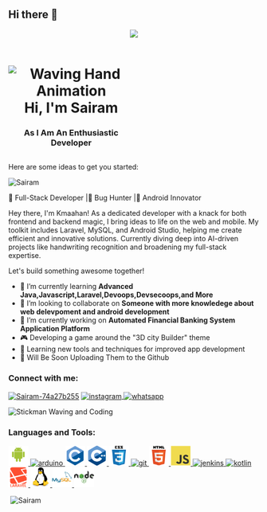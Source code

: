 
## Hi there 👋
<p align="center">
   <a href="https://github.com/SairamDeshbhandari">
   <img src="https://readme-typing-svg.herokuapp.com?color=FF5733&center=true&lines=Welcome+to+my+GitHub!;I+am+a+Developer;Building+awesome+projects;Always+learning+new+things!" />
   </a>
</p>
<div style="display: flex; justify-content: space-between; align-items: center;">
  <div style="flex: 1; text-align: center;">
    <h1 align="center">
      <img src="https://media.giphy.com/media/hvRJCLFzcasrR4ia7z/giphy.gif" width="40px" height="40px" alt="Waving Hand Animation"/> Hi, I'm Sairam
    </h1>
    <h3 align="center">As I Am An Enthusiastic Developer</h3>
  </div>
  <div style="flex: 1; text-align: right;">
  </div>
</div>

Here are some ideas to get you started:
<p align="left"> <img src="https://komarev.com/ghpvc/?username=Kmaahan&label=Profile%20views&color=0e75b6&style=flat" alt="Sairam" /> </p>

 🤔 Full-Stack Developer |🌱 Bug Hunter |👯 Android Innovator

Hey there, I'm Kmaahan! As a dedicated developer with a knack for both frontend and backend magic, I bring ideas to life on the web and mobile. My toolkit includes Laravel, MySQL, and Android Studio, helping me create efficient and innovative solutions. Currently diving deep into AI-driven projects like handwriting recognition and broadening my full-stack expertise.

Let's build something awesome together!
- 🌱 I’m currently learning **Advanced Java,Javascript,Laravel,Devoops,Devsecoops,and More**
- 👯 I’m looking to collaborate on **Someone with more knowledege about web delevpoment and android development**
- 🔭 I’m currently working on **Automated Financial Banking System Application Platform**
- 🎮 Developing a game around the "3D city Builder" theme
- 🌱 Learning new tools and techniques for improved app development
- 🤔  Will Be Soon Uploading Them to the Github 
<h3 align="left">Connect with me:</h3>
<p align="left">
<a href="https://www.linkedin.com/in/sairam-g-deshbhandari-ba6a70257" target="blank"><img align="center" src="https://raw.githubusercontent.com/rahuldkjain/github-profile-readme-generator/master/src/images/icons/Social/linked-in-alt.svg" alt="Sairam-74a27b255" height="30" width="40" /></a>
<a href="https://www.instagram.com/mr_unique_ram02?igsh=MXZ4YmFmZnJjOHhpcw==" target="_blank">
<img align="center" src="https://raw.githubusercontent.com/rahuldkjain/github-profile-readme-generator/master/src/images/icons/Social/instagram.svg" alt="instagram" height="30" width="40" />
</a>
<a href="https://wa.me/qr/2H7Z5HP5CJF6M1" target="_blank">
<img align="center" src="https://raw.githubusercontent.com/rahuldkjain/github-profile-readme-generator/master/src/images/icons/Social/whatsapp.svg" alt="whatsapp" height="30" width="40" />
</a>
</p>
<p>
  <img src="https://media.tenor.com/6JptszQgCnkAAAAj/text-work.gif" alt="Stickman Waving and Coding" width="200" />
</p>
<h3 align="left">Languages and Tools:</h3>
<p align="left"> <a href="https://developer.android.com" target="_blank" rel="noreferrer"> <img src="https://raw.githubusercontent.com/devicons/devicon/master/icons/android/android-original-wordmark.svg" alt="android" width="40" height="40"/> </a> <a href="https://www.arduino.cc/" target="_blank" rel="noreferrer"> <img src="https://cdn.worldvectorlogo.com/logos/arduino-1.svg" alt="arduino" width="40" height="40"/> </a> <a href="https://www.cprogramming.com/" target="_blank" rel="noreferrer"> <img src="https://raw.githubusercontent.com/devicons/devicon/master/icons/c/c-original.svg" alt="c" width="40" height="40"/> </a> <a href="https://www.w3schools.com/cpp/" target="_blank" rel="noreferrer"> <img src="https://raw.githubusercontent.com/devicons/devicon/master/icons/cplusplus/cplusplus-original.svg" alt="cplusplus" width="40" height="40"/> </a> <a href="https://www.w3schools.com/css/" target="_blank" rel="noreferrer"> <img src="https://raw.githubusercontent.com/devicons/devicon/master/icons/css3/css3-original-wordmark.svg" alt="css3" width="40" height="40"/> </a> <a href="https://git-scm.com/" target="_blank" rel="noreferrer"> <img src="https://www.vectorlogo.zone/logos/git-scm/git-scm-icon.svg" alt="git" width="40" height="40"/> </a> <a href="https://www.w3.org/html/" target="_blank" rel="noreferrer"> <img src="https://raw.githubusercontent.com/devicons/devicon/master/icons/html5/html5-original-wordmark.svg" alt="html5" width="40" height="40"/> </a> <a href="https://developer.mozilla.org/en-US/docs/Web/JavaScript" target="_blank" rel="noreferrer"> <img src="https://raw.githubusercontent.com/devicons/devicon/master/icons/javascript/javascript-original.svg" alt="javascript" width="40" height="40"/> </a> <a href="https://www.jenkins.io" target="_blank" rel="noreferrer"> <img src="https://www.vectorlogo.zone/logos/jenkins/jenkins-icon.svg" alt="jenkins" width="40" height="40"/> </a> <a href="https://kotlinlang.org" target="_blank" rel="noreferrer"> <img src="https://www.vectorlogo.zone/logos/kotlinlang/kotlinlang-icon.svg" alt="kotlin" width="40" height="40"/> </a> <a href="https://laravel.com/" target="_blank" rel="noreferrer"> <img src="https://raw.githubusercontent.com/devicons/devicon/master/icons/laravel/laravel-plain-wordmark.svg" alt="laravel" width="40" height="40"/> </a> <a href="https://www.linux.org/" target="_blank" rel="noreferrer"> <img src="https://raw.githubusercontent.com/devicons/devicon/master/icons/linux/linux-original.svg" alt="linux" width="40" height="40"/> </a> <a href="https://www.mysql.com/" target="_blank" rel="noreferrer"> <img src="https://raw.githubusercontent.com/devicons/devicon/master/icons/mysql/mysql-original-wordmark.svg" alt="mysql" width="40" height="40"/> </a> <a href="https://nodejs.org" target="_blank" rel="noreferrer"> <img src="https://raw.githubusercontent.com/devicons/devicon/master/icons/nodejs/nodejs-original-wordmark.svg" alt="nodejs" width="40" height="40"/> </a> </p>
<p>&nbsp;<img align="center" src="https://github-readme-stats.vercel.app/api?username=Sairam&show_icons=true&locale=en" alt="Sairam" /></p>

